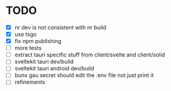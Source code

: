 # TODO

- [x] nr dev is not consistent with nr build
- [x] use tsgo
- [x] fix npm publishing
- [ ] more tests
- [ ] extract tauri specific stuff from client/svelte and client/solid
- [ ] sveltekit tauri dev/build
- [ ] sveltekit tauri android dev/build
- [ ] bunx gau secret should edit the .env file not just print it
- [ ] refinements
